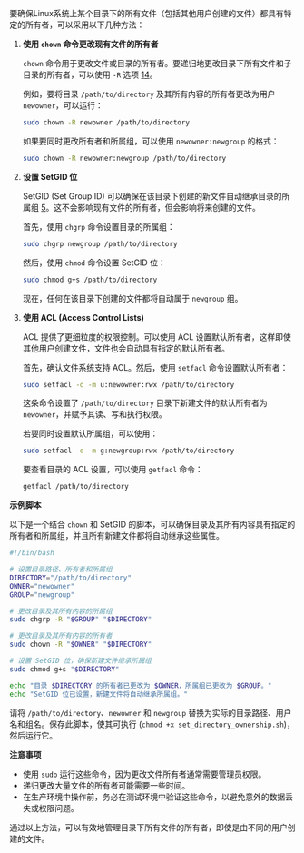 要确保Linux系统上某个目录下的所有文件（包括其他用户创建的文件）都具有特定的所有者，可以采用以下几种方法：

1.  **使用 `chown` 命令更改现有文件的所有者**

    `chown` 命令用于更改文件或目录的所有者。要递归地更改目录下所有文件和子目录的所有者，可以使用 `-R` 选项 [1](https://www.scaler.com/topics/chown-command-in-linux/)[4](https://askubuntu.com/questions/6723/change-folder-permissions-and-ownership)。

    例如，要将目录 `/path/to/directory` 及其所有内容的所有者更改为用户 `newowner`，可以运行：

    ```bash
    sudo chown -R newowner /path/to/directory
    ```

    如果要同时更改所有者和所属组，可以使用 `newowner:newgroup` 的格式：

    ```bash
    sudo chown -R newowner:newgroup /path/to/directory
    ```

2.  **设置 SetGID 位**

    SetGID (Set Group ID) 可以确保在该目录下创建的新文件自动继承目录的所属组 [5](https://serverfault.com/questions/280964/maintain-ownership-in-a-directory-regardless-of-who-adds-edits-files-within-it)。这不会影响现有文件的所有者，但会影响将来创建的文件。

    首先，使用 `chgrp` 命令设置目录的所属组：

    ```bash
    sudo chgrp newgroup /path/to/directory
    ```

    然后，使用 `chmod` 命令设置 SetGID 位：

    ```bash
    sudo chmod g+s /path/to/directory
    ```

    现在，任何在该目录下创建的文件都将自动属于 `newgroup` 组。

3.  **使用 ACL (Access Control Lists)**

    ACL 提供了更细粒度的权限控制。可以使用 ACL 设置默认所有者，这样即使其他用户创建文件，文件也会自动具有指定的默认所有者。

    首先，确认文件系统支持 ACL。然后，使用 `setfacl` 命令设置默认所有者：

    ```bash
    sudo setfacl -d -m u:newowner:rwx /path/to/directory
    ```

    这条命令设置了 `/path/to/directory` 目录下新建文件的默认所有者为 `newowner`，并赋予其读、写和执行权限。

    若要同时设置默认所属组，可以使用：

    ```bash
    sudo setfacl -d -m g:newgroup:rwx /path/to/directory
    ```

    要查看目录的 ACL 设置，可以使用 `getfacl` 命令：

    ```bash
    getfacl /path/to/directory
    ```

**示例脚本**

以下是一个结合 `chown` 和 SetGID 的脚本，可以确保目录及其所有内容具有指定的所有者和所属组，并且所有新建文件都将自动继承这些属性。

```bash project="LinuxAdmin" file="set_directory_ownership.sh" version=1
#!/bin/bash

# 设置目录路径、所有者和所属组
DIRECTORY="/path/to/directory"
OWNER="newowner"
GROUP="newgroup"

# 更改目录及其所有内容的所属组
sudo chgrp -R "$GROUP" "$DIRECTORY"

# 更改目录及其所有内容的所有者
sudo chown -R "$OWNER" "$DIRECTORY"

# 设置 SetGID 位，确保新建文件继承所属组
sudo chmod g+s "$DIRECTORY"

echo "目录 $DIRECTORY 的所有者已更改为 $OWNER，所属组已更改为 $GROUP。"
echo "SetGID 位已设置，新建文件将自动继承所属组。"
```

请将 `/path/to/directory`、`newowner` 和 `newgroup` 替换为实际的目录路径、用户名和组名。保存此脚本，使其可执行 (`chmod +x set_directory_ownership.sh`)，然后运行它。

**注意事项**

*   使用 `sudo` 运行这些命令，因为更改文件所有者通常需要管理员权限。
*   递归更改大量文件的所有者可能需要一些时间。
*   在生产环境中操作前，务必在测试环境中验证这些命令，以避免意外的数据丢失或权限问题。

通过以上方法，可以有效地管理目录下所有文件的所有者，即使是由不同的用户创建的文件。

